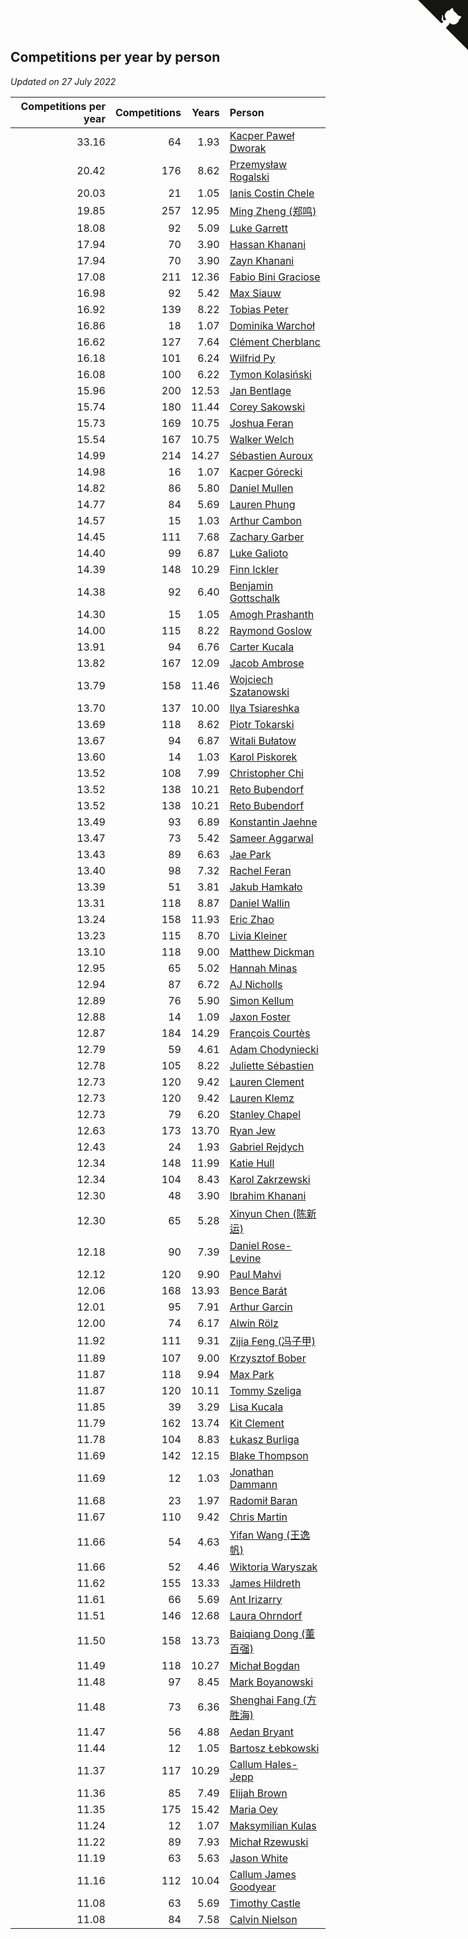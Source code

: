 ## Competitions per year by person

*Updated on 27 July 2022*

| Competitions per year | Competitions | Years | Person |
| ---: | ---: | ---: | :--- |
| 33.16 | 64 | 1.93 | [Kacper Paweł Dworak](https://www.worldcubeassociation.org/persons/2020DWOR01) |
| 20.42 | 176 | 8.62 | [Przemysław Rogalski](https://www.worldcubeassociation.org/persons/2013ROGA02) |
| 20.03 | 21 | 1.05 | [Ianis Costin Chele](https://www.worldcubeassociation.org/persons/2021CHEL01) |
| 19.85 | 257 | 12.95 | [Ming Zheng (郑鸣)](https://www.worldcubeassociation.org/persons/2009ZHEN11) |
| 18.08 | 92 | 5.09 | [Luke Garrett](https://www.worldcubeassociation.org/persons/2017GARR05) |
| 17.94 | 70 | 3.90 | [Hassan Khanani](https://www.worldcubeassociation.org/persons/2018KHAN26) |
| 17.94 | 70 | 3.90 | [Zayn Khanani](https://www.worldcubeassociation.org/persons/2018KHAN28) |
| 17.08 | 211 | 12.36 | [Fabio Bini Graciose](https://www.worldcubeassociation.org/persons/2010GRAC02) |
| 16.98 | 92 | 5.42 | [Max Siauw](https://www.worldcubeassociation.org/persons/2017SIAU02) |
| 16.92 | 139 | 8.22 | [Tobias Peter](https://www.worldcubeassociation.org/persons/2014PETE03) |
| 16.86 | 18 | 1.07 | [Dominika Warchoł](https://www.worldcubeassociation.org/persons/2021WARC01) |
| 16.62 | 127 | 7.64 | [Clément Cherblanc](https://www.worldcubeassociation.org/persons/2014CHER05) |
| 16.18 | 101 | 6.24 | [Wilfrid Py](https://www.worldcubeassociation.org/persons/2016PYWI01) |
| 16.08 | 100 | 6.22 | [Tymon Kolasiński](https://www.worldcubeassociation.org/persons/2016KOLA02) |
| 15.96 | 200 | 12.53 | [Jan Bentlage](https://www.worldcubeassociation.org/persons/2010BENT01) |
| 15.74 | 180 | 11.44 | [Corey Sakowski](https://www.worldcubeassociation.org/persons/2011SAKO01) |
| 15.73 | 169 | 10.75 | [Joshua Feran](https://www.worldcubeassociation.org/persons/2011FERA01) |
| 15.54 | 167 | 10.75 | [Walker Welch](https://www.worldcubeassociation.org/persons/2011WELC01) |
| 14.99 | 214 | 14.27 | [Sébastien Auroux](https://www.worldcubeassociation.org/persons/2008AURO01) |
| 14.98 | 16 | 1.07 | [Kacper Górecki](https://www.worldcubeassociation.org/persons/2021GORE01) |
| 14.82 | 86 | 5.80 | [Daniel Mullen](https://www.worldcubeassociation.org/persons/2016MULL04) |
| 14.77 | 84 | 5.69 | [Lauren Phung](https://www.worldcubeassociation.org/persons/2016PHUN02) |
| 14.57 | 15 | 1.03 | [Arthur Cambon](https://www.worldcubeassociation.org/persons/2021CAMB01) |
| 14.45 | 111 | 7.68 | [Zachary Garber](https://www.worldcubeassociation.org/persons/2014GARB01) |
| 14.40 | 99 | 6.87 | [Luke Galioto](https://www.worldcubeassociation.org/persons/2015GALI02) |
| 14.39 | 148 | 10.29 | [Finn Ickler](https://www.worldcubeassociation.org/persons/2012ICKL01) |
| 14.38 | 92 | 6.40 | [Benjamin Gottschalk](https://www.worldcubeassociation.org/persons/2016GOTT01) |
| 14.30 | 15 | 1.05 | [Amogh Prashanth](https://www.worldcubeassociation.org/persons/2021PRAS01) |
| 14.00 | 115 | 8.22 | [Raymond Goslow](https://www.worldcubeassociation.org/persons/2014GOSL01) |
| 13.91 | 94 | 6.76 | [Carter Kucala](https://www.worldcubeassociation.org/persons/2015KUCA01) |
| 13.82 | 167 | 12.09 | [Jacob Ambrose](https://www.worldcubeassociation.org/persons/2010AMBR01) |
| 13.79 | 158 | 11.46 | [Wojciech Szatanowski](https://www.worldcubeassociation.org/persons/2011SZAT01) |
| 13.70 | 137 | 10.00 | [Ilya Tsiareshka](https://www.worldcubeassociation.org/persons/2012TERE01) |
| 13.69 | 118 | 8.62 | [Piotr Tokarski](https://www.worldcubeassociation.org/persons/2013TOKA01) |
| 13.67 | 94 | 6.87 | [Witali Bułatow](https://www.worldcubeassociation.org/persons/2015BUAT01) |
| 13.60 | 14 | 1.03 | [Karol Piskorek](https://www.worldcubeassociation.org/persons/2021PISK01) |
| 13.52 | 108 | 7.99 | [Christopher Chi](https://www.worldcubeassociation.org/persons/2014CHIC01) |
| 13.52 | 138 | 10.21 | [Reto Bubendorf](https://www.worldcubeassociation.org/persons/2012BUBE01) |
| 13.52 | 138 | 10.21 | [Reto Bubendorf](https://www.worldcubeassociation.org/persons/2012BUBE01) |
| 13.49 | 93 | 6.89 | [Konstantin Jaehne](https://www.worldcubeassociation.org/persons/2015JAEH01) |
| 13.47 | 73 | 5.42 | [Sameer Aggarwal](https://www.worldcubeassociation.org/persons/2017AGGA01) |
| 13.43 | 89 | 6.63 | [Jae Park](https://www.worldcubeassociation.org/persons/2015PARK24) |
| 13.40 | 98 | 7.32 | [Rachel Feran](https://www.worldcubeassociation.org/persons/2015FERA01) |
| 13.39 | 51 | 3.81 | [Jakub Hamkało](https://www.worldcubeassociation.org/persons/2018HAMK01) |
| 13.31 | 118 | 8.87 | [Daniel Wallin](https://www.worldcubeassociation.org/persons/2013WALL03) |
| 13.24 | 158 | 11.93 | [Eric Zhao](https://www.worldcubeassociation.org/persons/2010ZHAO19) |
| 13.23 | 115 | 8.70 | [Livia Kleiner](https://www.worldcubeassociation.org/persons/2013KLEI03) |
| 13.10 | 118 | 9.00 | [Matthew Dickman](https://www.worldcubeassociation.org/persons/2013DICK01) |
| 12.95 | 65 | 5.02 | [Hannah Minas](https://www.worldcubeassociation.org/persons/2017MINA04) |
| 12.94 | 87 | 6.72 | [AJ Nicholls](https://www.worldcubeassociation.org/persons/2015NICH04) |
| 12.89 | 76 | 5.90 | [Simon Kellum](https://www.worldcubeassociation.org/persons/2016KELL12) |
| 12.88 | 14 | 1.09 | [Jaxon Foster](https://www.worldcubeassociation.org/persons/2021FOST01) |
| 12.87 | 184 | 14.29 | [François Courtès](https://www.worldcubeassociation.org/persons/2008COUR01) |
| 12.79 | 59 | 4.61 | [Adam Chodyniecki](https://www.worldcubeassociation.org/persons/2017CHOD02) |
| 12.78 | 105 | 8.22 | [Juliette Sébastien](https://www.worldcubeassociation.org/persons/2014SEBA01) |
| 12.73 | 120 | 9.42 | [Lauren Clement](https://www.worldcubeassociation.org/persons/2013KLEM01) |
| 12.73 | 120 | 9.42 | [Lauren Klemz](https://www.worldcubeassociation.org/persons/2013KLEM01) |
| 12.73 | 79 | 6.20 | [Stanley Chapel](https://www.worldcubeassociation.org/persons/2016CHAP04) |
| 12.63 | 173 | 13.70 | [Ryan Jew](https://www.worldcubeassociation.org/persons/2008JEWR01) |
| 12.43 | 24 | 1.93 | [Gabriel Rejdych](https://www.worldcubeassociation.org/persons/2020REJD01) |
| 12.34 | 148 | 11.99 | [Katie Hull](https://www.worldcubeassociation.org/persons/2010HULL01) |
| 12.34 | 104 | 8.43 | [Karol Zakrzewski](https://www.worldcubeassociation.org/persons/2014ZAKR01) |
| 12.30 | 48 | 3.90 | [Ibrahim Khanani](https://www.worldcubeassociation.org/persons/2018KHAN27) |
| 12.30 | 65 | 5.28 | [Xinyun Chen (陈新运)](https://www.worldcubeassociation.org/persons/2017CHEN36) |
| 12.18 | 90 | 7.39 | [Daniel Rose-Levine](https://www.worldcubeassociation.org/persons/2015ROSE01) |
| 12.12 | 120 | 9.90 | [Paul Mahvi](https://www.worldcubeassociation.org/persons/2012MAHV01) |
| 12.06 | 168 | 13.93 | [Bence Barát](https://www.worldcubeassociation.org/persons/2008BARA01) |
| 12.01 | 95 | 7.91 | [Arthur Garcin](https://www.worldcubeassociation.org/persons/2014GARC27) |
| 12.00 | 74 | 6.17 | [Alwin Rölz](https://www.worldcubeassociation.org/persons/2016ROLZ01) |
| 11.92 | 111 | 9.31 | [Zijia Feng (冯子甲)](https://www.worldcubeassociation.org/persons/2013FENG02) |
| 11.89 | 107 | 9.00 | [Krzysztof Bober](https://www.worldcubeassociation.org/persons/2013BOBE01) |
| 11.87 | 118 | 9.94 | [Max Park](https://www.worldcubeassociation.org/persons/2012PARK03) |
| 11.87 | 120 | 10.11 | [Tommy Szeliga](https://www.worldcubeassociation.org/persons/2012SZEL01) |
| 11.85 | 39 | 3.29 | [Lisa Kucala](https://www.worldcubeassociation.org/persons/2019KUCA01) |
| 11.79 | 162 | 13.74 | [Kit Clement](https://www.worldcubeassociation.org/persons/2008CLEM01) |
| 11.78 | 104 | 8.83 | [Łukasz Burliga](https://www.worldcubeassociation.org/persons/2013BURL01) |
| 11.69 | 142 | 12.15 | [Blake Thompson](https://www.worldcubeassociation.org/persons/2010THOM03) |
| 11.69 | 12 | 1.03 | [Jonathan Dammann](https://www.worldcubeassociation.org/persons/2021DAMM01) |
| 11.68 | 23 | 1.97 | [Radomił Baran](https://www.worldcubeassociation.org/persons/2020BARA02) |
| 11.67 | 110 | 9.42 | [Chris Martin](https://www.worldcubeassociation.org/persons/2013MART03) |
| 11.66 | 54 | 4.63 | [Yifan Wang (王逸帆)](https://www.worldcubeassociation.org/persons/2017WANY29) |
| 11.66 | 52 | 4.46 | [Wiktoria Waryszak](https://www.worldcubeassociation.org/persons/2018WARY01) |
| 11.62 | 155 | 13.33 | [James Hildreth](https://www.worldcubeassociation.org/persons/2009HILD01) |
| 11.61 | 66 | 5.69 | [Ant Irizarry](https://www.worldcubeassociation.org/persons/2016IRIZ02) |
| 11.51 | 146 | 12.68 | [Laura Ohrndorf](https://www.worldcubeassociation.org/persons/2009OHRN01) |
| 11.50 | 158 | 13.73 | [Baiqiang Dong (董百强)](https://www.worldcubeassociation.org/persons/2008DONG06) |
| 11.49 | 118 | 10.27 | [Michał Bogdan](https://www.worldcubeassociation.org/persons/2012BOGD01) |
| 11.48 | 97 | 8.45 | [Mark Boyanowski](https://www.worldcubeassociation.org/persons/2014BOYA01) |
| 11.48 | 73 | 6.36 | [Shenghai Fang (方胜海)](https://www.worldcubeassociation.org/persons/2016FANG01) |
| 11.47 | 56 | 4.88 | [Aedan Bryant](https://www.worldcubeassociation.org/persons/2017BRYA06) |
| 11.44 | 12 | 1.05 | [Bartosz Łebkowski](https://www.worldcubeassociation.org/persons/2021LEBK01) |
| 11.37 | 117 | 10.29 | [Callum Hales-Jepp](https://www.worldcubeassociation.org/persons/2012HALE01) |
| 11.36 | 85 | 7.49 | [Elijah Brown](https://www.worldcubeassociation.org/persons/2015BROW03) |
| 11.35 | 175 | 15.42 | [Maria Oey](https://www.worldcubeassociation.org/persons/2007OEYM01) |
| 11.24 | 12 | 1.07 | [Maksymilian Kulas](https://www.worldcubeassociation.org/persons/2021KULA02) |
| 11.22 | 89 | 7.93 | [Michał Rzewuski](https://www.worldcubeassociation.org/persons/2014RZEW01) |
| 11.19 | 63 | 5.63 | [Jason White](https://www.worldcubeassociation.org/persons/2016WHIT16) |
| 11.16 | 112 | 10.04 | [Callum James Goodyear](https://www.worldcubeassociation.org/persons/2012GOOD02) |
| 11.08 | 63 | 5.69 | [Timothy Castle](https://www.worldcubeassociation.org/persons/2016CAST48) |
| 11.08 | 84 | 7.58 | [Calvin Nielson](https://www.worldcubeassociation.org/persons/2014NIEL03) |


<a href="https://github.com/JustinTimeCuber/wca_statistics" class="github-corner" aria-label="View source on Github"><svg width="80" height="80" viewBox="0 0 250 250" style="fill:#151513; color:#fff; position: absolute; top: 0; border: 0; right: 0;" aria-hidden="true"><path d="M0,0 L115,115 L130,115 L142,142 L250,250 L250,0 Z"></path><path d="M128.3,109.0 C113.8,99.7 119.0,89.6 119.0,89.6 C122.0,82.7 120.5,78.6 120.5,78.6 C119.2,72.0 123.4,76.3 123.4,76.3 C127.3,80.9 125.5,87.3 125.5,87.3 C122.9,97.6 130.6,101.9 134.4,103.2" fill="currentColor" style="transform-origin: 130px 106px;" class="octo-arm"></path><path d="M115.0,115.0 C114.9,115.1 118.7,116.5 119.8,115.4 L133.7,101.6 C136.9,99.2 139.9,98.4 142.2,98.6 C133.8,88.0 127.5,74.4 143.8,58.0 C148.5,53.4 154.0,51.2 159.7,51.0 C160.3,49.4 163.2,43.6 171.4,40.1 C171.4,40.1 176.1,42.5 178.8,56.2 C183.1,58.6 187.2,61.8 190.9,65.4 C194.5,69.0 197.7,73.2 200.1,77.6 C213.8,80.2 216.3,84.9 216.3,84.9 C212.7,93.1 206.9,96.0 205.4,96.6 C205.1,102.4 203.0,107.8 198.3,112.5 C181.9,128.9 168.3,122.5 157.7,114.1 C157.9,116.9 156.7,120.9 152.7,124.9 L141.0,136.5 C139.8,137.7 141.6,141.9 141.8,141.8 Z" fill="currentColor" class="octo-body"></path></svg></a><style>.github-corner:hover .octo-arm{animation:octocat-wave 560ms ease-in-out}@keyframes octocat-wave{0%,100%{transform:rotate(0)}20%,60%{transform:rotate(-25deg)}40%,80%{transform:rotate(10deg)}}@media (max-width:500px){.github-corner:hover .octo-arm{animation:none}.github-corner .octo-arm{animation:octocat-wave 560ms ease-in-out}}</style>
